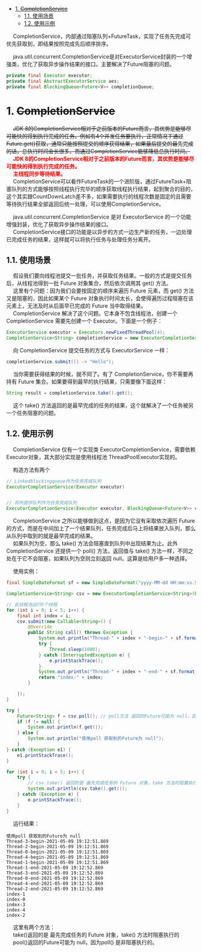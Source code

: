 
<!-- TOC -->

- [1. ~~CompletionService~~](#1-completionservice)
    - [1.1. 使用场景](#11-使用场景)
    - [1.2. 使用示例](#12-使用示例)

<!-- /TOC -->

&emsp; CompletionService，内部通过阻塞队列+FutureTask，实现了任务先完成可优先获取到，即结果按照完成先后顺序排序。  

&emsp; java.util.concurrent.CompletionService是对ExecutorService封装的一个增强类，优化了获取异步操作结果的接口。主要解决了Future阻塞的问题。  

```java
private final Executor executor;
private final AbstractExecutorService aes;
private final BlockingQueue<Future<V>> completionQueue;
```


# 1. ~~CompletionService~~  
<!-- 
https://blog.csdn.net/qq877728715/article/details/114446658


-->

<!-- 
~~
https://blog.csdn.net/zangdaiyang1991/article/details/84333995

https://www.cnblogs.com/zhjh256/p/11829397.html
https://mp.weixin.qq.com/s/Eo-WR1agGETF0hE3Eaivrg

-->

&emsp; ~~JDK 8的CompletionService相对于之前版本的Future而言，其优势是能够尽可能快的得到执行完成的任务。例如有4个并发任务要执行，正常情况下通过Future.get()获取，通常只能按照提交的顺序获得结果，如果最后提交的最先完成的话，总执行时间会长很多。而通过CompletionService能够降低总执行时间。~~  
&emsp; **<font color = "red">JDK 8的CompletionService相对于之前版本的Future而言，其优势是能够尽可能快的得到执行完成的任务。</font>**  
&emsp; **<font color = "red">主线程同步等待结果。</font>**  
&emsp; CompletionService可以看作FutureTask的一个进阶版，通过FutureTask+阻塞队列的方式能够按照线程执行完毕的顺序获取线程执行结果，起到聚合的目的，这个其实跟CountDownLatch差不多，如果需要执行的线程次数是固定的且需要等待执行结果全部返回后统一处理，可以使用CompletionService。  

&emsp; java.util.concurrent.CompletionService 是对 ExecutorService 的一个功能增强封装，优化了获取异步操作结果的接口。  
&emsp; CompletionService接口的功能是以异步的方式一边生产新的任务，一边处理已完成任务的结果，这样就可以将执行任务与处理任务分离开。  

## 1.1. 使用场景
&emsp; 假设我们要向线程池提交一批任务，并获取任务结果。一般的方式是提交任务后，从线程池得到一批 Future 对象集合，然后依次调用其 get() 方法。  
&emsp; 这里有个问题：因为我们会要按固定的顺序来遍历 Future 元素，而 get() 方法又是阻塞的，因此如果某个 Future 对象执行时间太长，会使得遍历过程阻塞在该元素上，无法及时从后面早已完成的 Future 当中取得结果。  
&emsp; CompletionService 解决了这个问题。它本身不包含线程池，创建一个 CompletionService 需要先创建一个 Executor。下面是一个例子：  

```java
ExecutorService executor = Executors.newFixedThreadPool(4);
CompletionService<String> completionService = new ExecutorCompletionService<>(executor);
```

&emsp; 向 CompletionService 提交任务的方式与 ExecutorService 一样：  

```java
completionService.submit(() -> "Hello");
```

&emsp; 当你需要获得结果的时候，就不同了。有了 CompletionService，你不需要再持有 Future 集合。如果要得到最早的执行结果，只需要像下面这样：  

```java
String result = completionService.take().get();
```

&emsp; 这个 take() 方法返回的是最早完成的任务的结果，这个就解决了一个任务被另一个任务阻塞的问题。  


## 1.2. 使用示例  
&emsp; CompletionService 仅有一个实现类 ExecutorCompletionService，需要依赖Executor对象，其大部分实现是使用线程池 ThreadPoolExecutor实现的。  

&emsp; 构造方法有两个  

```java
// Linkedblockingqueue作为任务完成队列
ExecutorCompletionService(Executor executor)    


// 将所提供队列作为任务完成队列
ExecutorCompletionService(Executor executor, BlockingQueue<Future<V>> completionQueue)
```

&emsp; CompletionService 之所以能够做到这点，是因为它没有采取依次遍历 Future 的方式，而是在中间加上了一个结果队列，任务完成后马上将结果放入队列，那么从队列中取到的就是最早完成的结果。  
&emsp; 如果队列为空，那么 take() 方法会阻塞直到队列中出现结果为止。此外 CompletionService 还提供一个 poll() 方法，返回值与 take() 方法一样，不同之处在于它不会阻塞，如果队列为空则立刻返回 null。这算是给用户多一种选择。   

&emsp; 使用实例：  

```java
final SimpleDateFormat sf = new SimpleDateFormat("yyyy-MM-dd HH:mm:ss.SSS");

CompletionService<String> csv = new ExecutorCompletionService<String>(Executors.newFixedThreadPool(10));

// 此线程池运行5个线程
for (int i = 0; i < 5; i++) {
    final int index = i;
    csv.submit(new Callable<String>() {
        @Override
        public String call() throws Exception {
            System.out.println("Thread-" + index + "-begin-" + sf.format(new Date()));
            try {
                Thread.sleep(1000);
            } catch (InterruptedException e) {
                e.printStackTrace();
            }
            System.out.println("Thread-" + index + "-end-" + sf.format(new Date()));
            return "index-" + index;
        }

    });
}

try {
    Future<String> f = csv.poll(); // poll方法 返回的Future可能为 null，因为poll 是非阻塞执行的
    if (f != null) {
        System.out.println(f.get());
    } else {
        System.out.println("使用poll 获取到的Future为 null");
    }
} catch (Exception e1) {
    e1.printStackTrace();
}

for (int i = 0; i < 5; i++) {
    try {
        // csv.take() 返回的是 最先完成任务的 Future 对象，take 方法时阻塞执行的
        System.out.println(csv.take().get());
    } catch (Exception e) {
        e.printStackTrace();
    }
}
```

&emsp; 运行结果：  

```text
使用poll 获取到的Future为 null
Thread-3-begin-2021-05-09 19:12:51.869
Thread-2-begin-2021-05-09 19:12:51.869
Thread-0-begin-2021-05-09 19:12:51.869
Thread-4-begin-2021-05-09 19:12:51.869
Thread-1-begin-2021-05-09 19:12:51.869
Thread-1-end-2021-05-09 19:12:52.869
Thread-3-end-2021-05-09 19:12:52.869
Thread-0-end-2021-05-09 19:12:52.869
Thread-4-end-2021-05-09 19:12:52.869
Thread-2-end-2021-05-09 19:12:52.869
index-1
index-0
index-3
index-4
index-2
```

&emsp; 这里有两个方法：    
&emsp; take()返回的是 最先完成任务的 Future 对象，take() 方法时阻塞执行的  
&emsp; pool()返回的Future可能为 null，因为poll() 是非阻塞执行的。  
